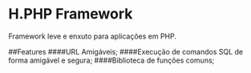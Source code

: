 # H.PHP Framework
Framework leve e enxuto para aplicações em PHP.

##Features
####URL Amigáveis;
####Execução de comandos SQL de forma amigável e segura;
####Biblioteca de funções comuns;
